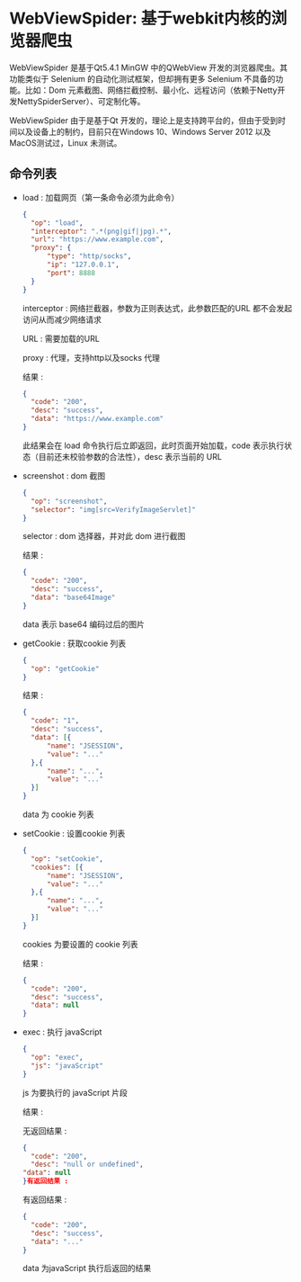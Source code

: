 # WebViewSpider: 基于webkit内核的浏览器爬虫

WebViewSpider 是基于Qt5.4.1 MinGW 中的QWebView 开发的浏览器爬虫。其功能类似于 Selenium 的自动化测试框架，但却拥有更多 Selenium 不具备的功能。比如：Dom 元素截图、网络拦截控制、最小化、远程访问（依赖于Netty开发NettySpiderServer）、可定制化等。

WebViewSpider 由于是基于Qt 开发的，理论上是支持跨平台的，但由于受到时间以及设备上的制约，目前只在Windows 10、Windows Server 2012 以及MacOS测试过，Linux 未测试。

## 命令列表

- load : 加载网页（第一条命令必须为此命令）

  ```json
  {
  	"op": "load",
  	"interceptor": ".*(png|gif|jpg).*",
  	"url": "https://www.example.com",
  	"proxy": {
  		"type": "http/socks",
  		"ip": "127.0.0.1",
  		"port": 8888
  	}
  }
  ```

  interceptor : 网络拦截器，参数为正则表达式，此参数匹配的URL 都不会发起访问从而减少网络请求

  URL : 需要加载的URL

  proxy : 代理，支持http以及socks 代理

  结果 : 

  ```json
  {
  	"code": "200",
  	"desc": "success",
  	"data": "https://www.example.com"
  }
  ```

  此结果会在 load 命令执行后立即返回，此时页面开始加载，code 表示执行状态（目前还未校验参数的合法性），desc 表示当前的 URL

- screenshot : dom 截图

  ```json
  {
  	"op": "screenshot",
  	"selector": "img[src=VerifyImageServlet]"
  }
  ```

  selector : dom 选择器，并对此 dom 进行截图

  结果 : 

  ```json
  {
  	"code": "200",
  	"desc": "success",
  	"data": "base64Image"
  }
  ```

  data 表示 base64 编码过后的图片

- getCookie : 获取cookie 列表

  ```json
  {
  	"op": "getCookie"
  }
  ```

  结果 : 

  ```json
  {
  	"code": "1",
  	"desc": "success",
  	"data": [{
  		"name": "JSESSION",
  		"value": "..."
  	},{
  		"name": "...",
  		"value": "..."
  	}]
  }
  ```

  data 为 cookie 列表

- setCookie : 设置cookie 列表

  ```json
  {
  	"op": "setCookie",
  	"cookies": [{
  		"name": "JSESSION",
  		"value": "..."
  	},{
  		"name": "...",
  		"value": "..."
  	}]
  }
  ```

  cookies 为要设置的 cookie 列表

  结果 : 

  ```json
  {
  	"code": "200",
  	"desc": "success",
  	"data": null
  }
  ```

- exec : 执行 javaScript

  ```json
  {
  	"op": "exec",
  	"js": "javaScript"
  }
  ```

  js 为要执行的 javaScript 片段

  结果 : 

  无返回结果 : 

  ```json
  {
  	"code": "200",
  	"desc": "null or undefined",
  "data": null
  }有返回结果 : 
  ```

  有返回结果 : 

  ```json
  {
  	"code": "200",
  	"desc": "success",
  	"data": "..."
  }
  ```

  data 为javaScript 执行后返回的结果